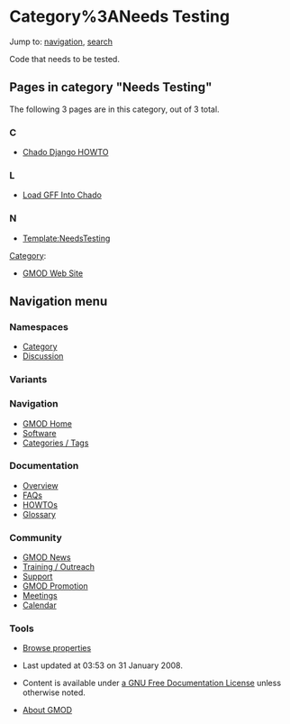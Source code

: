 



<span id="top"></span>




# <span dir="auto">Category%3ANeeds Testing</span>






Jump to: [navigation](#mw-navigation), [search](#p-search)


Code that needs to be tested.


## Pages in category "Needs Testing"

The following 3 pages are in this category, out of 3 total.



### C

- [Chado Django HOWTO](Chado_Django_HOWTO "Chado Django HOWTO")

### L

- [Load GFF Into Chado](Load_GFF_Into_Chado "Load GFF Into Chado")

### N

- [Template:NeedsTesting](Template:NeedsTesting "Template:NeedsTesting")







[Category](Special%3ACategories "Special%3ACategories"):

- [GMOD Web Site](Category%3AGMOD_Web_Site "Category%3AGMOD Web Site")






## Navigation menu



### Namespaces

- <span id="ca-nstab-category"><a href="Category%3ANeeds_Testing" accesskey="c"
  title="View the category page [c]">Category</a></span>
- <span id="ca-talk"><a
  href="http://gmod.org/mediawiki/index.php?title=Category_talk:Needs_Testing&amp;action=edit&amp;redlink=1"
  accesskey="t"
  title="Discussion about the content page [t]">Discussion</a></span>


### 

### Variants[](#)








<a href="Main_Page"
style="background-image: url(../images/GMOD-cogs.png);"
title="Visit the main page"></a>


### Navigation



- <span id="n-GMOD-Home">[GMOD Home](Main_Page)</span>
- <span id="n-Software">[Software](GMOD_Components)</span>
- <span id="n-Categories-.2F-Tags">[Categories /
  Tags](Categories)</span>




### Documentation



- <span id="n-Overview">[Overview](Overview)</span>
- <span id="n-FAQs">[FAQs](Category%3AFAQ)</span>
- <span id="n-HOWTOs">[HOWTOs](Category%3AHOWTO)</span>
- <span id="n-Glossary">[Glossary](Glossary)</span>




### Community



- <span id="n-GMOD-News">[GMOD News](GMOD_News)</span>
- <span id="n-Training-.2F-Outreach">[Training /
  Outreach](Training_and_Outreach)</span>
- <span id="n-Support">[Support](Support)</span>
- <span id="n-GMOD-Promotion">[GMOD Promotion](GMOD_Promotion)</span>
- <span id="n-Meetings">[Meetings](Meetings)</span>
- <span id="n-Calendar">[Calendar](Calendar)</span>




### Tools

- <span id="t-smwbrowselink"><a href="Special%3ABrowse/Category%3ANeeds_Testing" rel="smw-browse">Browse
  properties</a></span>



- <span id="footer-info-lastmod">Last updated at 03:53 on 31 January
  2008.</span>
<!-- - <span id="footer-info-viewcount">14,072 page views.</span> -->
- <span id="footer-info-copyright">Content is available under
  <a href="http://www.gnu.org/licenses/fdl-1.3.html" class="external"
  rel="nofollow">a GNU Free Documentation License</a> unless otherwise
  noted.</span>

<!-- -->

- <span id="footer-places-about">[About
  GMOD](GMOD%3AAbout "GMOD%3AAbout")</span>

<!-- -->




